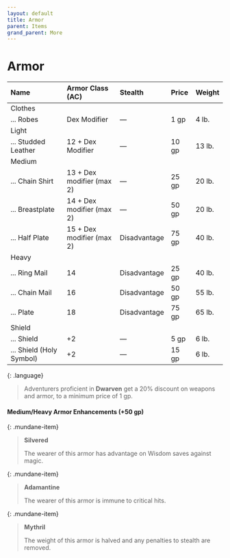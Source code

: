 ```yaml
---
layout: default
title: Armor
parent: Items
grand_parent: More
---
```


# Armor


| Name                                                                | Armor Class (AC)          | Stealth      | Price | Weight |
| :------------------------------------------------------------------ | :------------------------ | :----------- | :---- | :----- |
| Clothes                                                             |                           |              |       |        |
| ... Robes                                                           | Dex Modifier              | —            | 1 gp  | 4 lb.  |
| Light                                                               |                           |              |       |        |
| ... Studded Leather                                                 | 12 + Dex Modifier         | —            | 10 gp | 13 lb. |
| Medium                                                              |                           |              |       |        |
| ... Chain Shirt                                                     | 13 + Dex modifier (max 2) | —            | 25 gp | 20 lb. |
| ... Breastplate                                                     | 14 + Dex modifier (max 2) | —            | 50 gp | 20 lb. |
| ... Half Plate                                                      | 15 + Dex modifier (max 2) | Disadvantage | 75 gp | 40 lb. |
| Heavy                                                               |                           |              |       |        |
| ... Ring Mail                                                       | 14                        | Disadvantage | 25 gp | 40 lb. |
| ... Chain Mail                                                      | 16                        | Disadvantage | 50 gp | 55 lb. |
| ... Plate                                                           | 18                        | Disadvantage | 75 gp | 65 lb. |
| Shield                                                              |                           |              |       |        |
| ... Shield                                                          | +2                        | —            | 5 gp  | 6 lb.  |
| ... Shield (Holy Symbol) | +2                        | —            | 15 gp | 6 lb.  |

{: .language}
> Adventurers proficient in **Dwarven** get a 20% discount on weapons and armor, to a minimum price of 1 gp.


#### Medium/Heavy Armor Enhancements (+50 gp)

{: .mundane-item}
> **Silvered**
>
> The wearer of this armor has advantage on Wisdom saves against magic.

{: .mundane-item}
> **Adamantine**
>
> The wearer of this armor is immune to critical hits.

{: .mundane-item}
> **Mythril**
>
> The weight of this armor is halved and any penalties to stealth are removed.